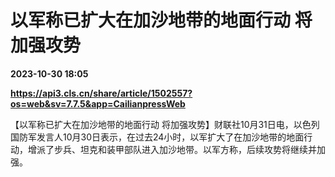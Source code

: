 # 以军称已扩大在加沙地带的地面行动 将加强攻势

**2023-10-30 18:05**

**https://api3.cls.cn/share/article/1502557?os=web&sv=7.7.5&app=CailianpressWeb**

【以军称已扩大在加沙地带的地面行动 将加强攻势】财联社10月31日电，以色列国防军发言人10月30日表示，在过去24小时，以军扩大了在加沙地带的地面行动，增派了步兵、坦克和装甲部队进入加沙地带。以军方称，后续攻势将继续并加强。